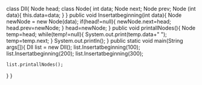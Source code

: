 class Dll{
    Node head;
    class Node{
        int data;
        Node next;
        Node prev;
        Node (int data){
            this.data=data;
        }
    }
    public void Insertatbeginning(int data){
        Node newNode = new Node(data);
        if(head!=null){
            newNode.next=head;
            head.prev=newNode;
        }
        head=newNode;
    }
    public void printallNodes(){
        Node temp=head;
        while(temp!=null){
            System.out.print(temp.data+" ");
            temp=temp.next;
        }
        System.out.println();
    }
    public static void main(String args[]){
        Dll list = new Dll();
        list.Insertatbeginning(100);
         list.Insertatbeginning(200);
          list.Insertatbeginning(300);
    
    list.printallNodes();
}
}
